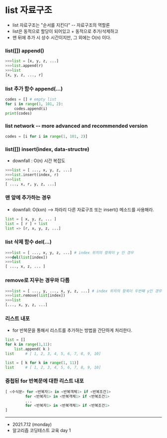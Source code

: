 # list 자료구조 

* list 자료구조는 "순서를 지킨다" -- 자료구조의 역할론
* list은 동적으로 할당이 되어있고 + 동적으로 추가/삭제하고 
* 맨 뒤에 추가 시 상수 시간이지만, 그 외에는 O(n) 이다. 


### list([]) append()
```python
>>>list = [x, y, z, ...]
>>>list.append(r) 
>>>list
[x, y, z, ..., r]
```

### list 추가 함수 append(...)
```python
codes = [] # empty list
for i in range(1, 101, 2):
    codes.append(i)
print(codes)
```

### list network -- more advanced and recommended version
```python
codes = [i for i in range(1, 101, 2)]
```
### list([]) insert(index, data-structre)
* downfall : O(n) 시간 복잡도
```python
>>>list = [ ..., x, y, z, ...]
>>>list.insert(index, r)
>>>list 
[ ..., x, r, y, z, ...] 
```


### 맨 앞에 추가하는 경우 
* downfall: O(kxn) --> 차라리 다른 자료구조 또는 insert() 메소드를 사용해라.
```python
list = [ x, y, z, ... ]
list = [ r ] + list 
list => [r, x, y, z, ...]
```
### list 삭제 함수 del(...)
```python
>>>list = [ ..., x, y, z, ...] # index 위치의 항목이 y 인 경우 
>>>del(list[index])
>>>list 
[ ..., x, z, ... ]
```
### remove로 지우는 경우와 다름
```python
>>>list = [ ..., y, ..., x, y, z, ...] # index 위치의 항목이 두번째 y인 경우 
>>>list.remove(list[index])
>>>list 
[..., x, y, z, ...]
```

### 리스트 내포 
* for 반복문을 통해서 리스트를 추가하는 방법을 간단하게 처리한다. 
```python
list = []
for k in range(1,11):
    list.append( k )
list     # [ 1, 2, 3, 4, 5, 6, 7, 8, 9, 10]

list = [ k for k in range(1, 11)]
list     # [ 1, 2, 3, 4, 5, 6, 7, 8, 9, 10]
```
### 중첩된 for 반복문에 대한 리스트 내포 
```python
[ <수식문> for <반복자1> in <반복객체1> if <반복조건1>
         for <반복자1> in <반복객체1> if <반복조건1> 
         ...
         for <반복자1> in <반복객체1> if <반복조건1>
]
```
----------
* 2021.7.12 (monday) 
* 알고리즘 코딩테스트 교육 day 1
